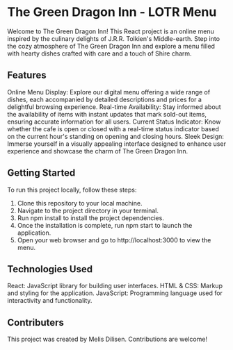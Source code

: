# The Green Dragon Inn - LOTR Menu

Welcome to The Green Dragon Inn! This React project is an online menu inspired by the culinary delights of J.R.R. Tolkien's Middle-earth. Step into the cozy atmosphere of The Green Dragon Inn and explore a menu filled with hearty dishes crafted with care and a touch of Shire charm.

## Features

Online Menu Display: Explore our digital menu offering a wide range of dishes, each accompanied by detailed descriptions and prices for a delightful browsing experience.
Real-time Availability: Stay informed about the availability of items with instant updates that mark sold-out items, ensuring accurate information for all users.
Current Status Indicator: Know whether the cafe is open or closed with a real-time status indicator based on the current hour's standing on opening and closing hours.
Sleek Design: Immerse yourself in a visually appealing interface designed to enhance user experience and showcase the charm of The Green Dragon Inn.

## Getting Started

To run this project locally, follow these steps:

1. Clone this repository to your local machine.
2. Navigate to the project directory in your terminal.
3. Run npm install to install the project dependencies.
4. Once the installation is complete, run npm start to launch the application.
5. Open your web browser and go to http://localhost:3000 to view the menu.

## Technologies Used

React: JavaScript library for building user interfaces.
HTML & CSS: Markup and styling for the application.
JavaScript: Programming language used for interactivity and functionality.

## Contributers

This project was created by Melis Dilisen. Contributions are welcome!
